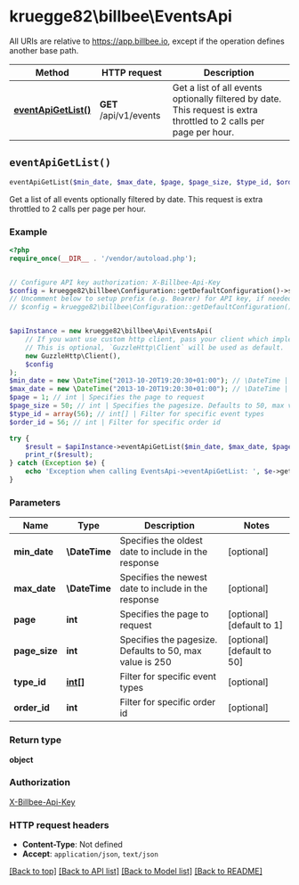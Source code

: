 # kruegge82\billbee\EventsApi

All URIs are relative to https://app.billbee.io, except if the operation defines another base path.

| Method | HTTP request | Description |
| ------------- | ------------- | ------------- |
| [**eventApiGetList()**](EventsApi.md#eventApiGetList) | **GET** /api/v1/events | Get a list of all events optionally filtered by date. This request is extra throttled to 2 calls per page per hour. |


## `eventApiGetList()`

```php
eventApiGetList($min_date, $max_date, $page, $page_size, $type_id, $order_id): object
```

Get a list of all events optionally filtered by date. This request is extra throttled to 2 calls per page per hour.

### Example

```php
<?php
require_once(__DIR__ . '/vendor/autoload.php');


// Configure API key authorization: X-Billbee-Api-Key
$config = kruegge82\billbee\Configuration::getDefaultConfiguration()->setApiKey('X-Billbee-Api-Key', 'YOUR_API_KEY');
// Uncomment below to setup prefix (e.g. Bearer) for API key, if needed
// $config = kruegge82\billbee\Configuration::getDefaultConfiguration()->setApiKeyPrefix('X-Billbee-Api-Key', 'Bearer');


$apiInstance = new kruegge82\billbee\Api\EventsApi(
    // If you want use custom http client, pass your client which implements `GuzzleHttp\ClientInterface`.
    // This is optional, `GuzzleHttp\Client` will be used as default.
    new GuzzleHttp\Client(),
    $config
);
$min_date = new \DateTime("2013-10-20T19:20:30+01:00"); // \DateTime | Specifies the oldest date to include in the response
$max_date = new \DateTime("2013-10-20T19:20:30+01:00"); // \DateTime | Specifies the newest date to include in the response
$page = 1; // int | Specifies the page to request
$page_size = 50; // int | Specifies the pagesize. Defaults to 50, max value is 250
$type_id = array(56); // int[] | Filter for specific event types
$order_id = 56; // int | Filter for specific order id

try {
    $result = $apiInstance->eventApiGetList($min_date, $max_date, $page, $page_size, $type_id, $order_id);
    print_r($result);
} catch (Exception $e) {
    echo 'Exception when calling EventsApi->eventApiGetList: ', $e->getMessage(), PHP_EOL;
}
```

### Parameters

| Name | Type | Description  | Notes |
| ------------- | ------------- | ------------- | ------------- |
| **min_date** | **\DateTime**| Specifies the oldest date to include in the response | [optional] |
| **max_date** | **\DateTime**| Specifies the newest date to include in the response | [optional] |
| **page** | **int**| Specifies the page to request | [optional] [default to 1] |
| **page_size** | **int**| Specifies the pagesize. Defaults to 50, max value is 250 | [optional] [default to 50] |
| **type_id** | [**int[]**](../Model/int.md)| Filter for specific event types | [optional] |
| **order_id** | **int**| Filter for specific order id | [optional] |

### Return type

**object**

### Authorization

[X-Billbee-Api-Key](../../README.md#X-Billbee-Api-Key)

### HTTP request headers

- **Content-Type**: Not defined
- **Accept**: `application/json`, `text/json`

[[Back to top]](#) [[Back to API list]](../../README.md#endpoints)
[[Back to Model list]](../../README.md#models)
[[Back to README]](../../README.md)
